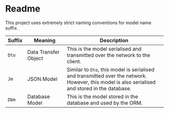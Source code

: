 # Readme

This project uses extremely strict naming conventions for model name suffix.

| Suffix | Meaning              | Description                                                                                                                                          | 
|--------|----------------------|------------------------------------------------------------------------------------------------------------------------------------------------------|
| `Dto`  | Data Transfer Object | This is the model serialised and transmitted over the network to the client.                                                                         |
| `Jm`   | JSON Model           | Similar to `Dto`, this model is serialised and transmitted over the network. <br> However, this model is also serialised and stored in the database. | 
| `Dbm`  | Database Model       | This is the model stored in the database and used by the ORM.                                                                                        | 